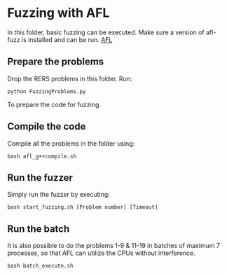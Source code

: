 # Fuzzing with AFL
In this folder, basic fuzzing can be executed.
Make sure a version of afl-fuzz is installed and can be run.
[AFL](http://lcamtuf.coredump.cx/afl/)


## Prepare the problems
Drop the RERS problems in this folder.
Run:
	
	python FuzzingProblems.py

To prepare the code for fuzzing.

## Compile the code
Compile all the problems in the folder using:

	bash afl_g++compile.sh

## Run the fuzzer
Simply run the fuzzer by executing:
	
	bash start_fuzzing.sh [Problem number] [Timeout]


## Run the batch
It is also possible to do the problems 1-9 & 11-19 in batches of maximum 7 processes, so that AFL can utilize the CPUs without interference.
	
	bash batch_execute.sh


